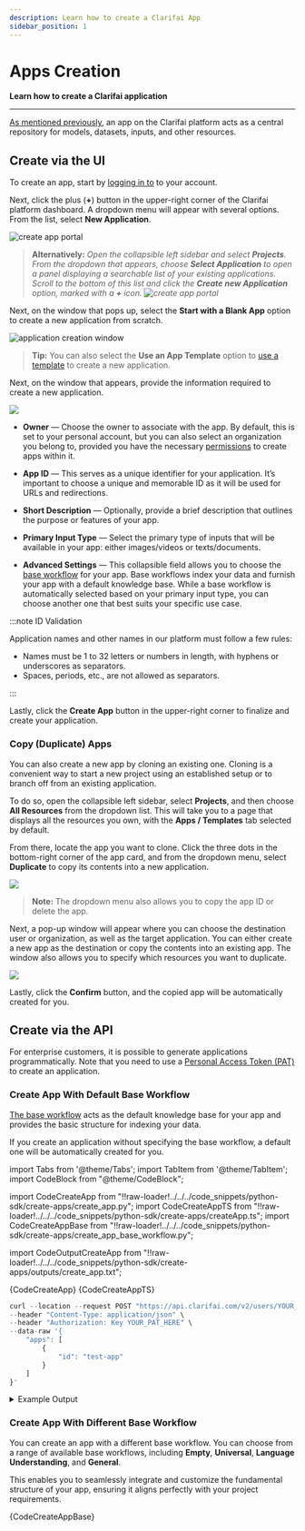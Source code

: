 ```yaml
---
description: Learn how to create a Clarifai App
sidebar_position: 1
---
```


# Apps Creation

**Learn how to create a Clarifai application**
<hr />

[As mentioned previously](README.mdx), an app on the Clarifai platform acts as a central repository for models, datasets, inputs, and other resources. 

## **Create via the UI**

To create an app, start by [logging in to](https://clarifai.com/login) to your account.

Next, click the plus (**+**) button in the upper-right corner of the Clarifai platform dashboard. A dropdown menu will appear with several options. From the list, select **New Application**.

![create app portal](/img/others/create-new-app-new-1.png)

> **Alternatively:** _Open the collapsible left sidebar and select **Projects**. From the dropdown that appears, choose **Select Application** to open a panel displaying a searchable list of your existing applications. Scroll to the bottom of this list and click the **Create new Application** option, marked with a **+** icon._
> _![create app portal](/img/others/alternate-create-new-app-new.png)_

Next, on the window that pops up, select the **Start with a Blank App** option to create a new application from scratch.

![application creation window](/img/create-new-app-new.png)

> **Tip:** You can also select the **Use an App Template** option to [use a template](https://docs.clarifai.com/clarifai-basics/app-templates) to create a new application. 

Next, on the window that appears, provide the information required to create a new application.

![](/img/others/create-new-app-new-2.png)

- **Owner** — Choose the owner to associate with the app. By default, this is set to your personal account, but you can also select an organization you belong to, provided you have the necessary [permissions](https://docs.clarifai.com/control/clarifai-organizations/security#scopes-and-access-levels-of-organization-members) to create apps within it.

- **App ID** — This serves as a unique identifier for your application. It’s important to choose a unique and memorable ID as it will be used for URLs and redirections.

- **Short Description** — Optionally, provide a brief description that outlines the purpose or features of your app.

- **Primary Input Type** — Select the primary type of inputs that will be available in your app: either images/videos or texts/documents.

- **Advanced Settings** — This collapsible field allows you to choose the [base workflow](https://docs.clarifai.com/portal-guide/workflows/base-workflows/) for your app. Base workflows index your data and furnish your app with a default knowledge base. While a base workflow is automatically selected based on your primary input type, you can choose another one that best suits your specific use case.

:::note ID Validation

Application names and other names in our platform must follow a few rules:
- Names must be 1 to 32 letters or numbers in length, with hyphens or underscores as separators.
- Spaces, periods, etc., are not allowed as separators.

:::

Lastly, click the **Create App** button in the upper-right corner to finalize and create your application.


### Copy (Duplicate) Apps

You can also create a new app by cloning an existing one. Cloning is a convenient way to start a new project using an established setup or to branch off from an existing application. 

To do so, open the collapsible left sidebar, select **Projects**, and then choose **All Resources** from the dropdown list. This will take you to a page that displays all the resources you own, with the **Apps / Templates** tab selected by default. 

From there, locate the app you want to clone. Click the three dots in the bottom-right corner of the app card, and from the dropdown menu, select **Duplicate** to copy its contents into a new application.

![](/img/app_duplication.png)

> **Note:** The dropdown menu also allows you to copy the app ID or delete the app.

Next, a pop-up window will appear where you can choose the destination user or organization, as well as the target application. You can either create a new app as the destination or copy the contents into an existing app. The window also allows you to specify which resources you want to duplicate.

![](/img/others/app_duplication-1.png)

Lastly, click the **Confirm** button, and the copied app will be automatically created for you. 

## **Create via the API**

For enterprise customers, it is possible to generate applications programmatically. Note that you need to use a [Personal Access Token (PAT)](https://docs.clarifai.com/clarifai-basics/authentication/personal-access-tokens) to create an application. 

### Create App With Default Base Workflow

[The base workflow](https://docs.clarifai.com/portal-guide/workflows/base-workflows/) acts as the default knowledge base for your app and provides the basic structure for indexing your data. 

If you create an application without specifying the base workflow, a default one will be automatically created for you.


import Tabs from '@theme/Tabs';
import TabItem from '@theme/TabItem';
import CodeBlock from "@theme/CodeBlock";

import CodeCreateApp from "!!raw-loader!../../../code_snippets/python-sdk/create-apps/create_app.py";
import CodeCreateAppTS from "!!raw-loader!../../../code_snippets/python-sdk/create-apps/createApp.ts";
import CodeCreateAppBase from "!!raw-loader!../../../code_snippets/python-sdk/create-apps/create_app_base_workflow.py";

import CodeOutputCreateApp from "!!raw-loader!../../../code_snippets/python-sdk/create-apps/outputs/create_app.txt";


<Tabs groupId="code">
<TabItem value="python" label="Python SDK">
    <CodeBlock className="language-python">{CodeCreateApp}</CodeBlock> 
</TabItem>
<TabItem value="typescript" label="Node.js SDK">
    <CodeBlock className="language-typescript">{CodeCreateAppTS}</CodeBlock>
</TabItem>
<TabItem value="curl" label="cURL">

```javascript
curl --location --request POST "https://api.clarifai.com/v2/users/YOUR_USER_ID_HERE/apps/" \
--header "Content-Type: application/json" \
--header "Authorization: Key YOUR_PAT_HERE" \
--data-raw '{
    "apps": [
        {
            "id": "test-app"
        }
    ]
}'
```

</TabItem>
</Tabs>

<details>
  <summary>Example Output</summary>
    <CodeBlock className="language-text">{CodeOutputCreateApp}</CodeBlock>
</details>



### Create App With Different Base Workflow

You can create an app with a different base workflow. You can choose from a range of available base workflows, including **Empty**, **Universal**, **Language Understanding**, and **General**. 

This enables you to seamlessly integrate and customize the fundamental structure of your app, ensuring it aligns perfectly with your project requirements.

<Tabs groupId="code">
<TabItem value="python" label="Python SDK">
    <CodeBlock className="language-python">{CodeCreateAppBase}</CodeBlock>
</TabItem>
</Tabs>

